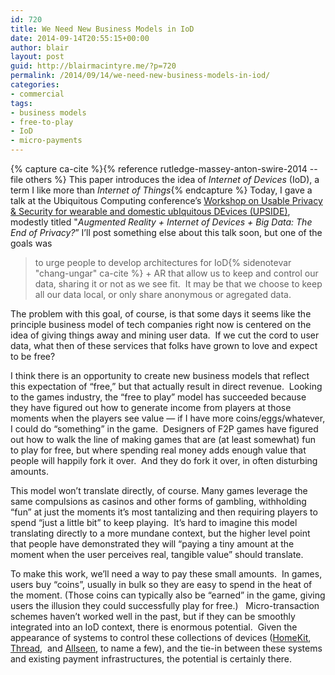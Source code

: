 ```yaml
---
id: 720
title: We Need New Business Models in IoD
date: 2014-09-14T20:55:15+00:00
author: blair
layout: post
guid: http://blairmacintyre.me/?p=720
permalink: /2014/09/14/we-need-new-business-models-in-iod/
categories:
- commercial
tags:
- business models
- free-to-play
- IoD
- micro-payments
---
```

{% capture ca-cite %}{% reference rutledge-massey-anton-swire-2014 --file others %} This paper introduces the idea of _Internet of Devices_ (IoD), a term I like more than _Internet of Things_{% endcapture %}
Today, I gave a talk at the Ubiquitous Computing conference’s [Workshop on Usable Privacy & Security for wearable and domestic ubIquitous DEvices (UPSIDE)](http://appanalysis.org/upside/), modestly titled "_Augmented Reality + Internet of Devices + Big Data: The End of Privacy?_”
I’ll post something else about this talk soon, but one of the goals was

>to urge people to develop architectures for IoD{% sidenotevar "chang-ungar" ca-cite %} + AR that allow us to keep and control our data, sharing it or not as we see fit.  It may be that we choose to keep all our data local, or only share anonymous or agregated data.

The problem with this goal, of course, is that some days it seems like the principle business model of tech companies right now is centered on the idea of giving things away and mining user data.  If we cut the cord to user data, what then of these services that folks have grown to love and expect to be free?

I think there is an opportunity to create new business models that reflect this expectation of “free,” but that actually result in direct revenue.  Looking to the games industry, the “free to play” model has succeeded because they have figured out how to generate income from players at those moments when the players see value — if I have more coins/eggs/whatever, I could do “something” in the game.  Designers of F2P games have figured out how to walk the line of making games that are (at least somewhat) fun to play for free, but where spending real money adds enough value that people will happily fork it over.  And they do fork it over, in often disturbing amounts.

This model won’t translate directly, of course. Many games leverage the same compulsions as casinos and other forms of gambling, withholding “fun” at just the moments it’s most tantalizing and then requiring players to spend “just a little bit” to keep playing.  It’s hard to imagine this model translating directly to a more mundane context, but the higher level point that people have demonstrated they will “paying a tiny amount at the moment when the user perceives real, tangible value” should translate.

To make this work, we’ll need a way to pay these small amounts.  In games, users buy “coins”, usually in bulk so they are easy to spend in the heat of the moment. (Those coins can typically also be “earned” in the game, giving users the illusion they could successfully play for free.)   Micro-transaction schemes haven’t worked well in the past, but if they can be smoothly integrated into an IoD context, there is enormous potential.  Given the appearance of systems to control these collections of devices ([HomeKit](https://developer.apple.com/homekit/),
[Thread](http://www.threadgroup.org), 
and [Allseen](http://allseenalliance.org), 
to name a few), and the tie-in between these systems and existing payment infrastructures, the potential is certainly there.

